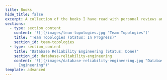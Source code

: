 ```yaml
---
title: Books
hide_title: false
excerpt: A collection of the books I have read with personal reviews and notes.
sections:
  - type: section_content
    content: '![](/images/team-topologies.jpg "Team Topologies")'
    title: "Team Topologies (Status: In Progress)"
    section_id: team-topologies
  - type: section_content
    title: "Database Reliability Engineering (Status: Done)"
    section_id: database-reliability-engineering
    content: '![](/images/database-reliability-engineering.jpg "Database Reliability
      Engineering")'
template: advanced
---
```

